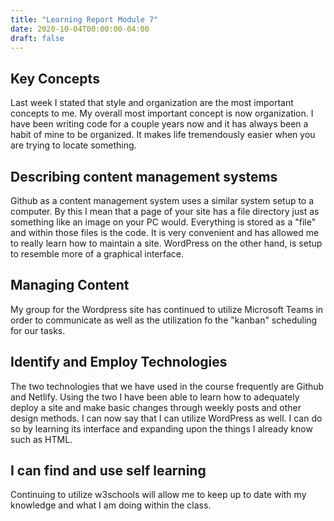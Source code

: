 ```yaml
---
title: "Learning Report Module 7"
date: 2020-10-04T00:00:00-04:00
draft: false
---
```


## Key Concepts
Last week I stated that style and organization are the most important concepts to me. My overall most important concept is now organization. I have been writing code
for a couple years now and it has always been a habit of mine to be organized. It makes life tremendously easier when you are trying to locate something.

## Describing content management systems
Github as a content management system uses a similar system setup to a computer. By this I mean that a page of your site has a file directory just as something like
an image on your PC would. Everything is stored as a "file" and within those files is the code. It is very convenient
and has allowed me to really learn how to maintain a site. WordPress on the other hand, is setup to resemble more of a graphical interface.

## Managing Content
My group for the Wordpress site has continued to utilize Microsoft Teams in order to communicate
as well as the utilization fo the "kanban" scheduling for our tasks.

## Identify and Employ Technologies
The two technologies that we have used in the course frequently are Github and Netlify.
Using the two I have been able to learn how to adequately deploy a site and make basic changes
through weekly posts and other design methods. I can now say that I can utilize WordPress as well. I can do so by learning its interface and 
expanding upon the things I already know such as HTML.

## I can find and use self learning
Continuing to utilize w3schools will allow me to keep up to date with my knowledge and what 
I am doing within the class.
